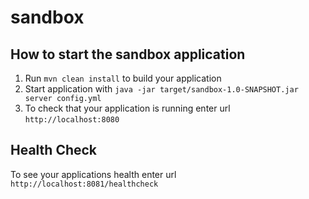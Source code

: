 # sandbox

How to start the sandbox application
---

1. Run `mvn clean install` to build your application
1. Start application with `java -jar target/sandbox-1.0-SNAPSHOT.jar server config.yml`
1. To check that your application is running enter url `http://localhost:8080`

Health Check
---

To see your applications health enter url `http://localhost:8081/healthcheck`
